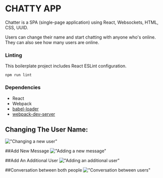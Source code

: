 
# CHATTY APP

Chatter is a SPA (single-page application) using React, Websockets, HTML, CSS, UUID.

Users can change their name and start chatting with anyone who's online. They can also see how many users are online.

### Linting

This boilerplate project includes React ESLint configuration.

```
npm run lint
```

### Dependencies

* React
* Webpack
* [babel-loader](https://github.com/babel/babel-loader)
* [webpack-dev-server](https://github.com/webpack/webpack-dev-server)



## Changing The User Name:
!["Changing a new user"](https://github.com/Lwong01/React/blob/master/docs/Change%20User%20name.png)

##Add New Message
!["Adding a new message"](https://github.com/Lwong01/React/blob/master/docs/Create%20New%20Message.png)

##Add An Additional User
!["Adding an additional user"](https://github.com/Lwong01/React/blob/master/docs/Add%20another%20user.png)

##Conversation between both people
!["Conversation between users"](https://github.com/Lwong01/React/blob/master/docs/Conversation%20between%20user.png)
